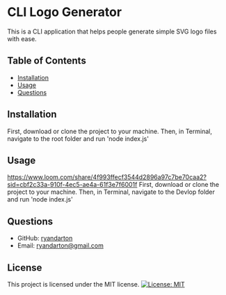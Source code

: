 # CLI Logo Generator

This is a CLI application that helps people generate simple SVG logo files with ease.

## Table of Contents

- [Installation](#installation)
- [Usage](#usage)
- [Questions](#questions)

## Installation

First, download or clone the project to your machine. Then, in Terminal, navigate to the root folder and run 'node index.js'

## Usage

https://www.loom.com/share/4f993ffecf3544d2896a97c7be70caa2?sid=cbf2c33a-910f-4ec5-ae4a-61f3e7f6001f
First, download or clone the project to your machine. Then, in Terminal, navigate to the Devlop folder and run 'node index.js'

## Questions

- GitHub: [ryandarton](https://github.com/ryandarton)
- Email: ryandarton@gmail.com

## License

This project is licensed under the MIT license.
[![License: MIT](https://img.shields.io/badge/License-MIT-yellow.svg)](https://opensource.org/licenses/MIT)
